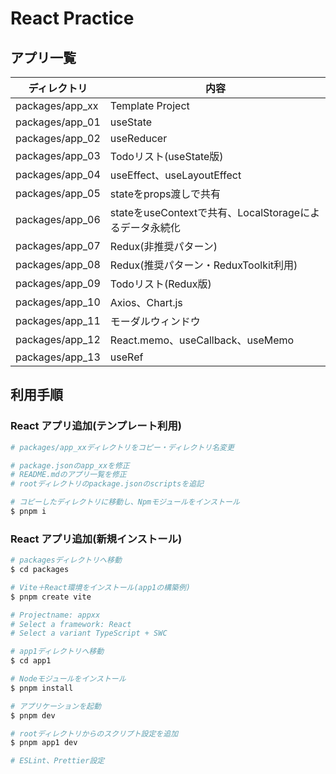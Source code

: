 # React Practice

## アプリ一覧

| ディレクトリ    | 内容                                                    |
| --------------- | ------------------------------------------------------- |
| packages/app_xx | Template Project                                        |
| packages/app_01 | useState                                                |
| packages/app_02 | useReducer                                              |
| packages/app_03 | Todoリスト(useState版)                                  |
| packages/app_04 | useEffect、useLayoutEffect                              |
| packages/app_05 | stateをprops渡しで共有                                  |
| packages/app_06 | stateをuseContextで共有、LocalStorageによるデータ永続化 |
| packages/app_07 | Redux(非推奨パターン)                                   |
| packages/app_08 | Redux(推奨パターン・ReduxToolkit利用)                   |
| packages/app_09 | Todoリスト(Redux版)                                     |
| packages/app_10 | Axios、Chart.js                                         |
| packages/app_11 | モーダルウィンドウ                                      |
| packages/app_12 | React.memo、useCallback、useMemo                        |
| packages/app_13 | useRef                                                  |

## 利用手順

### React アプリ追加(テンプレート利用)

```bash
# packages/app_xxディレクトリをコピー・ディレクトリ名変更

# package.jsonのapp_xxを修正
# README.mdのアプリ一覧を修正
# rootディレクトリのpackage.jsonのscriptsを追記

# コピーしたディレクトリに移動し、Npmモジュールをインストール
$ pnpm i
```

### React アプリ追加(新規インストール)

```bash
# packagesディレクトリへ移動
$ cd packages

# Vite＋React環境をインストール(app1の構築例)
$ pnpm create vite

# Projectname: appxx
# Select a framework: React
# Select a variant TypeScript + SWC

# app1ディレクトリへ移動
$ cd app1

# Nodeモジュールをインストール
$ pnpm install

# アプリケーションを起動
$ pnpm dev

# rootディレクトリからのスクリプト設定を追加
$ pnpm app1 dev

# ESLint、Prettier設定
```
